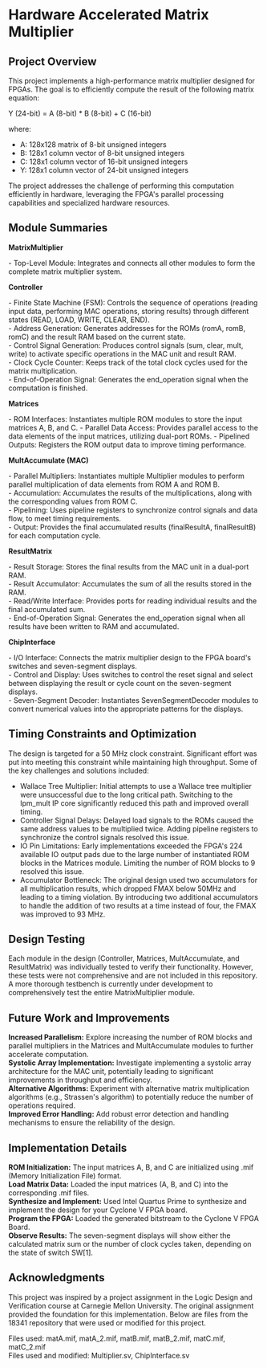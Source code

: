 # Hardware Accelerated Matrix Multiplier
## Project Overview

This project implements a high-performance matrix multiplier designed for FPGAs. The goal is to efficiently compute the result of the following matrix equation:

Y (24-bit) = A (8-bit) * B (8-bit) + C (16-bit)

where:

- A: 128x128 matrix of 8-bit unsigned integers
- B: 128x1 column vector of 8-bit unsigned integers
- C: 128x1 column vector of 16-bit unsigned integers
- Y: 128x1 column vector of 24-bit unsigned integers

The project addresses the challenge of performing this computation efficiently in hardware, leveraging the FPGA's parallel processing capabilities and specialized hardware resources.

## Module Summaries
**MatrixMultiplier**

&#45; Top-Level Module: Integrates and connects all other modules to form the complete matrix multiplier system.

**Controller**

&#45; Finite State Machine (FSM): Controls the sequence of operations (reading input data, performing MAC operations, storing results) through different states (READ, LOAD, WRITE, CLEAR, END).                                                
&#45; Address Generation: Generates addresses for the ROMs (romA, romB, romC) and the result RAM based on the current state.                
&#45; Control Signal Generation: Produces control signals (sum, clear, mult, write) to activate specific operations in the MAC unit and result RAM.            
&#45; Clock Cycle Counter: Keeps track of the total clock cycles used for the matrix multiplication.            
&#45; End-of-Operation Signal: Generates the end_operation signal when the computation is finished.            

**Matrices**

&#45; ROM Interfaces: Instantiates multiple ROM modules to store the input matrices A, B, and C.
&#45; Parallel Data Access: Provides parallel access to the data elements of the input matrices, utilizing dual-port ROMs.
&#45; Pipelined Outputs: Registers the ROM output data to improve timing performance.

**MultAccumulate (MAC)**

&#45; Parallel Multipliers: Instantiates multiple Multiplier modules to perform parallel multiplication of data elements from ROM A and ROM B.        
&#45; Accumulation: Accumulates the results of the multiplications, along with the corresponding values from ROM C.                
&#45; Pipelining: Uses pipeline registers to synchronize control signals and data flow, to meet timing requirements.                
&#45; Output: Provides the final accumulated results (finalResultA, finalResultB) for each computation cycle.

**ResultMatrix**

&#45; Result Storage: Stores the final results from the MAC unit in a dual-port RAM.                        
&#45; Result Accumulator: Accumulates the sum of all the results stored in the RAM.                                    
&#45; Read/Write Interface: Provides ports for reading individual results and the final accumulated sum.                        
&#45; End-of-Operation Signal: Generates the end_operation signal when all results have been written to RAM and accumulated.

**ChipInterface**

&#45; I/O Interface: Connects the matrix multiplier design to the FPGA board's switches and seven-segment displays.                        
&#45; Control and Display: Uses switches to control the reset signal and select between displaying the result or cycle count on the seven-segment displays.            
&#45; Seven-Segment Decoder: Instantiates SevenSegmentDecoder modules to convert numerical values into the appropriate patterns for the displays.        

## Timing Constraints and Optimization

The design is targeted for a 50 MHz clock constraint. Significant effort was put into meeting this constraint while maintaining high throughput.  Some of the key challenges and solutions included:

- Wallace Tree Multiplier: Initial attempts to use a Wallace tree multiplier were unsuccessful due to the long critical path. Switching to the lpm_mult IP core significantly reduced this path and improved overall timing. 
- Controller Signal Delays: Delayed load signals to the ROMs caused the same address values to be multiplied twice. Adding pipeline registers to synchronize the control signals resolved this issue.
- IO Pin Limitations: Early implementations exceeded the FPGA's 224 available IO output pads due to the large number of instantiated ROM blocks in the Matrices module. Limiting the number of ROM blocks to 9 resolved this issue.
- Accumulator Bottleneck: The original design used two accumulators for all multiplication results, which dropped FMAX below 50MHz and leading to a timing violation. By introducing two additional accumulators to handle the addition of two results at a time instead of four, the FMAX was improved to 93 MHz.

## Design Testing

Each module in the design (Controller, Matrices, MultAccumulate, and ResultMatrix) was individually tested to verify their functionality. However, these tests were not comprehensive and are not included in this repository. A more thorough testbench is currently under development to comprehensively test the entire MatrixMultiplier module.

## Future Work and Improvements

**Increased Parallelism:** Explore increasing the number of ROM blocks and parallel multipliers in the Matrices and MultAccumulate modules to further accelerate computation.    
**Systolic Array Implementation:** Investigate implementing a systolic array architecture for the MAC unit, potentially leading to significant improvements in throughput and efficiency.                          
**Alternative Algorithms:** Experiment with alternative matrix multiplication algorithms (e.g., Strassen's algorithm) to potentially reduce the number of operations required.  
**Improved Error Handling:** Add robust error detection and handling mechanisms to ensure the reliability of the design.

## Implementation Details

**ROM Initialization:** The input matrices A, B, and C are initialized using .mif (Memory Initialization File) format.               
**Load Matrix Data:** Loaded the input matrices (A, B, and C) into the corresponding .mif files.                          
**Synthesize and Implement:** Used Intel Quartus Prime to synthesize and implement the design for your Cyclone V FPGA board.             
**Program the FPGA:** Loaded the generated bitstream to the Cyclone V FPGA Board.                       
**Observe Results:** The seven-segment displays will show either the calculated matrix sum or the number of clock cycles taken, depending on the state of switch SW[1].

## Acknowledgments

This project was inspired by a project assignment in the Logic Design and Verification course at Carnegie Mellon University.  The original assignment provided the foundation for this implementation.
Below are files from the 18341 repository that were used or modified for this project. 

Files used: matA.mif, matA_2.mif, matB.mif, matB_2.mif, matC.mif, matC_2.mif                                                    
Files used and modified: Multiplier.sv, ChipInterface.sv
